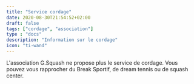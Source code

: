 ```yaml
---
title: "Service cordage"
date: 2020-08-30T21:54:52+02:00
draft: false
tags: ["cordage", "association"]
type : "docs"
description: "Information sur le cordage"
icon: "ti-wand"
---
```


L'association G.Squash ne propose plus le service de cordage. Vous pouvez vous rapprocher du Break Sportif, de dream tennis ou de squash center.
